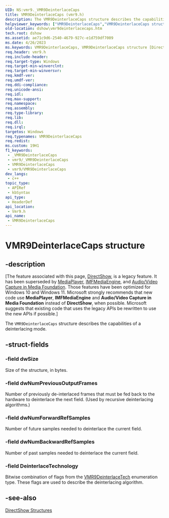 ```yaml
---
UID: NS:vmr9._VMR9DeinterlaceCaps
title: VMR9DeinterlaceCaps (vmr9.h)
description: The VMR9DeinterlaceCaps structure describes the capabilities of a deinterlacing mode.
helpviewer_keywords: ["VMR9DeinterlaceCaps","VMR9DeinterlaceCaps structure [DirectShow]","VMR9DeinterlaceCapsStructure","dshow.vmr9deinterlacecaps","vmr9/VMR9DeinterlaceCaps"]
old-location: dshow\vmr9deinterlacecaps.htm
tech.root: dshow
ms.assetid: ae71c9d6-2540-4679-927c-e1d759df7009
ms.date: 4/26/2023
ms.keywords: VMR9DeinterlaceCaps, VMR9DeinterlaceCaps structure [DirectShow], VMR9DeinterlaceCapsStructure, dshow.vmr9deinterlacecaps, vmr9/VMR9DeinterlaceCaps
req.header: vmr9.h
req.include-header: 
req.target-type: Windows
req.target-min-winverclnt: 
req.target-min-winversvr: 
req.kmdf-ver: 
req.umdf-ver: 
req.ddi-compliance: 
req.unicode-ansi: 
req.idl: 
req.max-support: 
req.namespace: 
req.assembly: 
req.type-library: 
req.lib: 
req.dll: 
req.irql: 
targetos: Windows
req.typenames: VMR9DeinterlaceCaps
req.redist: 
ms.custom: 19H1
f1_keywords:
 - _VMR9DeinterlaceCaps
 - vmr9/_VMR9DeinterlaceCaps
 - VMR9DeinterlaceCaps
 - vmr9/VMR9DeinterlaceCaps
dev_langs:
 - c++
topic_type:
 - APIRef
 - kbSyntax
api_type:
 - HeaderDef
api_location:
 - Vmr9.h
api_name:
 - VMR9DeinterlaceCaps
---
```


# VMR9DeinterlaceCaps structure


## -description

\[The feature associated with this page, [DirectShow](/windows/win32/directshow/directshow), is a legacy feature. It has been superseded by [MediaPlayer](/uwp/api/Windows.Media.Playback.MediaPlayer), [IMFMediaEngine](/windows/win32/api/mfmediaengine/nn-mfmediaengine-imfmediaengine), and [Audio/Video Capture in Media Foundation](windows/win32/medfound/audio-video-capture-in-media-foundation). Those features have been optimized for Windows 10 and Windows 11. Microsoft strongly recommends that new code use **MediaPlayer**, **IMFMediaEngine** and **Audio/Video Capture in Media Foundation** instead of **DirectShow**, when possible. Microsoft suggests that existing code that uses the legacy APIs be rewritten to use the new APIs if possible.\]

The <code>VMR9DeinterlaceCaps</code> structure describes the capabilities of a deinterlacing mode.

## -struct-fields

### -field dwSize

Size of the structure, in bytes.

### -field dwNumPreviousOutputFrames

Number of previously de-interlaced frames that must be fed back to the hardware to deinterlace the next field. (Used by recursive deinterlacing algorithms.)

### -field dwNumForwardRefSamples

Number of future samples needed to deinterlace the current field.

### -field dwNumBackwardRefSamples

Number of past samples needed to deinterlace the current field.

### -field DeinterlaceTechnology

Bitwise combination of flags from the <a href="/previous-versions/windows/desktop/api/vmr9/ne-vmr9-vmr9deinterlacetech">VMR9DeinterlaceTech</a> enumeration type. These flags are used to describe the deinterlacing algorithm.

## -see-also

<a href="/windows/desktop/DirectShow/directshow-structures">DirectShow Structures</a>